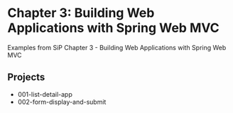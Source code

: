 # Chapter 3: Building Web Applications with Spring Web MVC

Examples from SiP Chapter 3 - Building Web Applications with Spring Web MVC

## Projects
* 001-list-detail-app
* 002-form-display-and-submit
